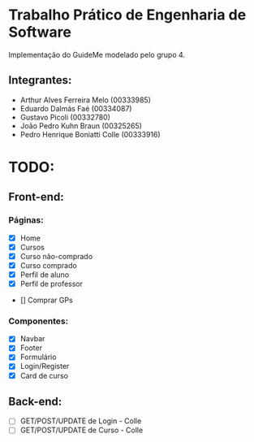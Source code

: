 # Trabalho Prático de Engenharia de Software

Implementação do GuideMe modelado pelo grupo 4.

## Integrantes:
- Arthur Alves Ferreira Melo (00333985)
- Eduardo Dalmás Faé (00334087)
- Gustavo Picoli (00332780)
- João Pedro Kuhn Braun (00325265)
- Pedro Henrique Boniatti Colle (00333916)

# TODO:

## Front-end:

### Páginas:
- [X] Home
- [X] Cursos
- [X] Curso não-comprado
- [X] Curso comprado
- [X] Perfil de aluno
- [X] Perfil de professor
- [] Comprar GPs

### Componentes:
- [X] Navbar
- [X] Footer
- [X] Formulário
- [X] Login/Register
- [X] Card de curso

## Back-end:
- [ ] GET/POST/UPDATE de Login - Colle
- [ ] GET/POST/UPDATE de Curso - Colle

